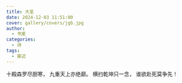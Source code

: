 ```yaml
---
title: 大圣
date: 2024-12-03 11:51:00
cover: gallery/covers/jgb.jpg
author:
  - 书爱
categories:
  - 诗
tags:
  - 豪迈
---
```


十殿森罗尽胆寒，
九重天上亦绝巅。
横扫乾坤只一念，
谁欲赴死莫争先！
